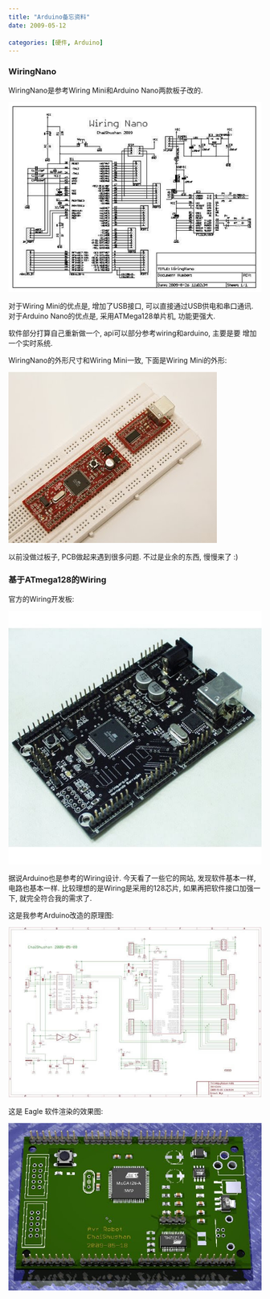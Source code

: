 ```yaml
---
title: "Arduino备忘资料"
date: 2009-05-12

categories: [硬件, Arduino]
---
```


### WiringNano

WiringNano是参考Wiring Mini和Arduino Nano两款板子改的.

![](/images/arduino/WiringNano_01.jpg)

对于Wiring Mini的优点是, 增加了USB接口, 可以直接通过USB供电和串口通讯.
对于Arduino Nano的优点是, 采用ATMega128单片机, 功能更强大.

软件部分打算自己重新做一个, api可以部分参考wiring和arduino, 主要是要
增加一个实时系统.

WiringNano的外形尺寸和Wiring Mini一致, 下面是Wiring Mini的外形:

![](/images/arduino/WiringNano_02.jpg)

以前没做过板子, PCB做起来遇到很多问题. 不过是业余的东西, 慢慢来了 :)


### 基于ATmega128的Wiring

官方的Wiring开发板:

![](/images/arduino/Wiring.jpg)

据说Arduino也是参考的Wiring设计. 今天看了一些它的网站, 发现软件基本一样, 电路也基本一样.
比较理想的是Wiring是采用的128芯片, 如果再把软件接口加强一下, 就完全符合我的需求了.

这是我参考Arduino改造的原理图:

![](/images/arduino/wiring128-01.jpg)

这是 Eagle 软件渲染的效果图:

![](/images/arduino/wiring128-02.jpg)
